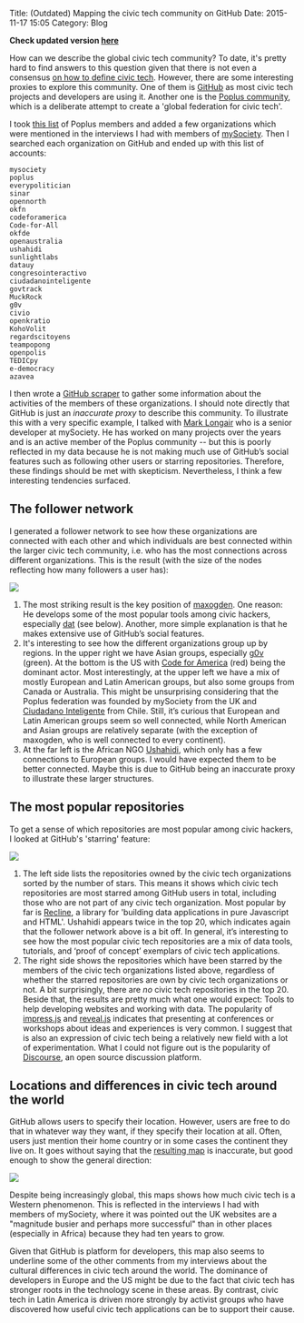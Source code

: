 Title: (Outdated) Mapping the civic tech community on GitHub
Date: 2015-11-17 15:05
Category: Blog

**Check updated version [here](scraping-the-global-civic-tech-community-on-github-part-2.html)**

How can we describe the global civic tech community? To date, it's pretty hard to find answers to this question given that there is not even a consensus [on how to define civic tech](http://web.archive.org/web/20151009080407/https://www.mysociety.org/2014/09/08/civic-tech-has-won-the-name-game-but-what-does-it-mean/). However, there are some interesting proxies to explore this community. One of them is [GitHub](http://web.archive.org/web/20151117201802/https://github.com/) as most civic tech projects and developers are using it. Another one is the [Poplus community](http://web.archive.org/web/20151112053520/http://poplus.org:80/), which is a deliberate attempt to create a 'global federation for civic tech'.

I took [this list](https://www.google.com/maps/d/u/0/edit?mid=zIRpJTfhUk3U.kz3_0IC6HoQ4) of Poplus members and added a few organizations which were mentioned in the interviews I had with members of [mySociety](http://web.archive.org/web/20151108212610/https://www.mysociety.org/). Then I searched each organization on GitHub and ended up with this list of accounts:

    mysociety
    poplus
    everypolitician
    sinar
    opennorth
    okfn
    codeforamerica
    Code-for-All
    okfde
    openaustralia
    ushahidi
    sunlightlabs
    datauy
    congresointeractivo
    ciudadanointeligente
    govtrack
    MuckRock
    g0v
    civio
    openkratio
    KohoVolit
    regardscitoyens
    teampopong
    openpolis
    TEDICpy
    e-democracy
    azavea

I then wrote a [GitHub scraper](http://web.archive.org/web/20180612202138/https://github.com/sbaack/github-scraper) to gather some information about the activities of the members of these organizations. I should note directly that GitHub is just an *inaccurate proxy* to describe this community. To illustrate this with a very specific example, I talked with [Mark Longair](http://web.archive.org/web/20190423230933/https://github.com/mhl) who is a senior developer at mySociety. He has worked on many projects over the years and is an active member of the Poplus community -- but this is poorly reflected in my data because he is not making much use of GitHub’s social features such as following other users or starring repositories. Therefore, these findings should be met with skepticism. Nevertheless, I think a few interesting tendencies surfaced.

## The follower network

I generated a follower network to see how these organizations are connected with each other and which individuals are best connected within the larger civic tech community, i.e. who has the most connections across different organizations. This is the result (with the size of the nodes reflecting how many followers a user has):

![](/images/narrow_follower_network.png)

1. The most striking result is the key position of [maxogden](http://web.archive.org/web/20160111191819/https://github.com/maxogden). One reason: He develops some of the most popular tools among civic hackers, especially [dat](http://web.archive.org/web/20151028163917/https://github.com/maxogden/dat) (see below). Another, more simple explanation is that he makes extensive use of GitHub’s social features.
2. It's interesting to see how the different organizations group up by regions. In the upper right we have Asian groups, especially [g0v](http://web.archive.org/web/20150313164025/https://github.com/g0v) (green). At the bottom is the US with [Code for America](http://web.archive.org/web/20160119073845/https://github.com/codeforamerica) (red) being the dominant actor. Most interestingly, at the upper left we have a mix of mostly European and Latin American groups, but also some groups from Canada or Australia. This might be unsurprising considering that the Poplus federation was founded by mySociety from the UK and [Ciudadano Inteligente](http://web.archive.org/web/20150924165229/http://en.ciudadanointeligente.org/) from Chile. Still, it’s curious that European and Latin American groups seem so well connected, while North American and Asian groups are relatively separate (with the exception of maxogden, who is well connected to every continent).
3. At the far left is the African NGO [Ushahidi](http://web.archive.org/web/20160122090139/https://github.com/ushahidi), which only has a few connections to European groups. I would have expected them to be better connected. Maybe this is due to GitHub being an inaccurate proxy to illustrate these larger structures.

## The most popular repositories

To get a sense of which repositories are most popular among civic hackers, I looked at GitHub's 'starring' feature:

![](/images/starred_repos.png)

1. The left side lists the repositories owned by the civic tech organizations sorted by the number of stars. This means it shows which civic tech repositories are most starred among GitHub users in total, including those who are not part of any civic tech organization. Most popular by far is [Recline](http://web.archive.org/web/20160128144514/https://github.com/okfn/recline/), a library for 'building data applications in pure Javascript and HTML'. Ushahidi appears twice in the top 20, which indicates again that the follower network above is a bit off. In general, it’s interesting to see how the most popular civic tech repositories are a mix of data tools, tutorials, and ‘proof of concept’ exemplars of civic tech applications.
2. The right side shows the repositories which have been starred by the members of the civic tech organizations listed above, regardless of whether the starred repositories are own by civic tech organizations or not. A bit surprisingly, there are *no* civic tech repositories in the top 20. Beside that, the results are pretty much what one would expect: Tools to help developing websites and working with data. The popularity of [impress.js](http://web.archive.org/web/20151230131930/https://github.com/impress/impress.js) and [reveal.js](http://web.archive.org/web/20151106230937/https://github.com/hakimel/reveal.js) indicates that presenting at conferences or workshops about ideas and experiences is very common. I suggest that is also an expression of civic tech being a relatively new field with a lot of experimentation. What I could not figure out is the popularity of [Discourse](http://web.archive.org/web/20151104014721/https://github.com/discourse/discourse), an open source discussion platform.

## Locations and differences in civic tech around the world

GitHub allows users to specify their location. However, users are free to do that in whatever way they want, if they specify their location at all. Often, users just mention their home country or in some cases the continent they live on. It goes without saying that the [resulting map](http://web.archive.org/web/20200923052418/https://www.mapcustomizer.com/map/civic_tech_scrape) is inaccurate, but good enough to show the general direction:

![](/images/locations_civic_hackers.png)

Despite being increasingly global, this maps shows how much civic tech is a Western phenomenon. This is reflected in the interviews I had with members of mySociety, where it was pointed out the UK websites are a "magnitude busier and perhaps more successful" than in other places (especially in Africa) because they had ten years to grow.

Given that GitHub is platform for developers, this map also seems to underline some of the other comments from my interviews about the cultural differences in civic tech around the world. The dominance of developers in Europe and the US might be due to the fact that civic tech has stronger roots in the technology scene in these areas. By contrast, civic tech in Latin America is driven more strongly by activist groups who have discovered how useful civic tech applications can be to support their cause.